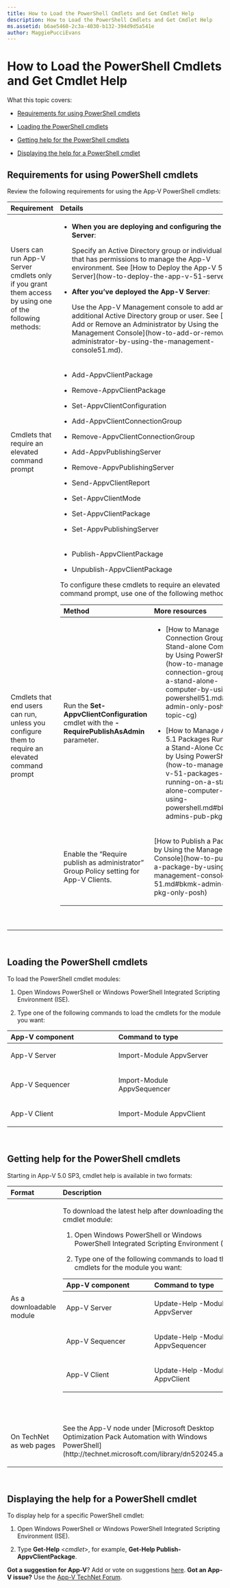 ```yaml
---
title: How to Load the PowerShell Cmdlets and Get Cmdlet Help
description: How to Load the PowerShell Cmdlets and Get Cmdlet Help
ms.assetid: b6ae5460-2c3a-4030-b132-394d9d5a541e
author: MaggiePucciEvans
---
```


# How to Load the PowerShell Cmdlets and Get Cmdlet Help


What this topic covers:

-   [Requirements for using PowerShell cmdlets](#bkmk-reqs-using-posh)

-   [Loading the PowerShell cmdlets](#bkmk-load-cmdlets)

-   [Getting help for the PowerShell cmdlets](#bkmk-get-cmdlet-help)

-   [Displaying the help for a PowerShell cmdlet](#bkmk-display-help-cmdlet)

## <a href="" id="bkmk-reqs-using-posh"></a>Requirements for using PowerShell cmdlets


Review the following requirements for using the App-V PowerShell cmdlets:

<table>
<colgroup>
<col width="50%" />
<col width="50%" />
</colgroup>
<thead>
<tr class="header">
<th align="left">Requirement</th>
<th align="left">Details</th>
</tr>
</thead>
<tbody>
<tr class="odd">
<td align="left"><p>Users can run App-V Server cmdlets only if you grant them access by using one of the following methods:</p></td>
<td align="left"><ul>
<li><p><strong>When you are deploying and configuring the App-V Server</strong>:</p>
<p>Specify an Active Directory group or individual user that has permissions to manage the App-V environment. See [How to Deploy the App-V 5.1 Server](how-to-deploy-the-app-v-51-server.md).</p></li>
<li><p><strong>After you’ve deployed the App-V Server</strong>:</p>
<p>Use the App-V Management console to add an additional Active Directory group or user. See [How to Add or Remove an Administrator by Using the Management Console](how-to-add-or-remove-an-administrator-by-using-the-management-console51.md).</p></li>
</ul></td>
</tr>
<tr class="even">
<td align="left"><p>Cmdlets that require an elevated command prompt</p></td>
<td align="left"><ul>
<li><p>Add-AppvClientPackage</p></li>
<li><p>Remove-AppvClientPackage</p></li>
<li><p>Set-AppvClientConfiguration</p></li>
<li><p>Add-AppvClientConnectionGroup</p></li>
<li><p>Remove-AppvClientConnectionGroup</p></li>
<li><p>Add-AppvPublishingServer</p></li>
<li><p>Remove-AppvPublishingServer</p></li>
<li><p>Send-AppvClientReport</p></li>
<li><p>Set-AppvClientMode</p></li>
<li><p>Set-AppvClientPackage</p></li>
<li><p>Set-AppvPublishingServer</p></li>
</ul></td>
</tr>
<tr class="odd">
<td align="left"><p>Cmdlets that end users can run, unless you configure them to require an elevated command prompt</p></td>
<td align="left"><ul>
<li><p>Publish-AppvClientPackage</p></li>
<li><p>Unpublish-AppvClientPackage</p></li>
</ul>
<p>To configure these cmdlets to require an elevated command prompt, use one of the following methods:</p>
<table>
<colgroup>
<col width="50%" />
<col width="50%" />
</colgroup>
<thead>
<tr class="header">
<th align="left">Method</th>
<th align="left">More resources</th>
</tr>
</thead>
<tbody>
<tr class="odd">
<td align="left"><p>Run the <strong>Set-AppvClientConfiguration</strong> cmdlet with the <strong>-RequirePublishAsAdmin</strong> parameter.</p></td>
<td align="left"><ul>
<li><p>[How to Manage Connection Groups on a Stand-alone Computer by Using PowerShell](how-to-manage-connection-groups-on-a-stand-alone-computer-by-using-powershell51.md#bkmk-admin-only-posh-topic-cg)</p></li>
<li><p>[How to Manage App-V 5.1 Packages Running on a Stand-Alone Computer by Using PowerShell](how-to-manage-app-v-51-packages-running-on-a-stand-alone-computer-by-using-powershell.md#bkmk-admins-pub-pkgs)</p></li>
</ul></td>
</tr>
<tr class="even">
<td align="left"><p>Enable the “Require publish as administrator” Group Policy setting for App-V Clients.</p></td>
<td align="left"><p>[How to Publish a Package by Using the Management Console](how-to-publish-a-package-by-using-the-management-console-51.md#bkmk-admin-pub-pkg-only-posh)</p></td>
</tr>
</tbody>
</table>
<p> </p></td>
</tr>
</tbody>
</table>

 

## <a href="" id="bkmk-load-cmdlets"></a>Loading the PowerShell cmdlets


To load the PowerShell cmdlet modules:

1.  Open Windows PowerShell or Windows PowerShell Integrated Scripting Environment (ISE).

2.  Type one of the following commands to load the cmdlets for the module you want:

<table>
<colgroup>
<col width="50%" />
<col width="50%" />
</colgroup>
<thead>
<tr class="header">
<th align="left">App-V component</th>
<th align="left">Command to type</th>
</tr>
</thead>
<tbody>
<tr class="odd">
<td align="left"><p>App-V Server</p></td>
<td align="left"><p>Import-Module AppvServer</p></td>
</tr>
<tr class="even">
<td align="left"><p>App-V Sequencer</p></td>
<td align="left"><p>Import-Module AppvSequencer</p></td>
</tr>
<tr class="odd">
<td align="left"><p>App-V Client</p></td>
<td align="left"><p>Import-Module AppvClient</p></td>
</tr>
</tbody>
</table>

 

## <a href="" id="bkmk-get-cmdlet-help"></a>Getting help for the PowerShell cmdlets


Starting in App-V 5.0 SP3, cmdlet help is available in two formats:

<table>
<colgroup>
<col width="50%" />
<col width="50%" />
</colgroup>
<thead>
<tr class="header">
<th align="left">Format</th>
<th align="left">Description</th>
</tr>
</thead>
<tbody>
<tr class="odd">
<td align="left"><p>As a downloadable module</p></td>
<td align="left"><p>To download the latest help after downloading the cmdlet module:</p>
<ol>
<li><p>Open Windows PowerShell or Windows PowerShell Integrated Scripting Environment (ISE).</p></li>
<li><p>Type one of the following commands to load the cmdlets for the module you want:</p></li>
</ol>
<table>
<colgroup>
<col width="50%" />
<col width="50%" />
</colgroup>
<thead>
<tr class="header">
<th align="left">App-V component</th>
<th align="left">Command to type</th>
</tr>
</thead>
<tbody>
<tr class="odd">
<td align="left"><p>App-V Server</p></td>
<td align="left"><p>Update-Help -Module AppvServer</p></td>
</tr>
<tr class="even">
<td align="left"><p>App-V Sequencer</p></td>
<td align="left"><p>Update-Help -Module AppvSequencer</p></td>
</tr>
<tr class="odd">
<td align="left"><p>App-V Client</p></td>
<td align="left"><p>Update-Help -Module AppvClient</p></td>
</tr>
</tbody>
</table>
<p> </p></td>
</tr>
<tr class="even">
<td align="left"><p>On TechNet as web pages</p></td>
<td align="left"><p>See the App-V node under [Microsoft Desktop Optimization Pack Automation with Windows PowerShell](http://technet.microsoft.com/library/dn520245.aspx).</p></td>
</tr>
</tbody>
</table>

 

## <a href="" id="bkmk-display-help-cmdlet"></a>Displaying the help for a PowerShell cmdlet


To display help for a specific PowerShell cmdlet:

1.  Open Windows PowerShell or Windows PowerShell Integrated Scripting Environment (ISE).

2.  Type **Get-Help** &lt;*cmdlet*&gt;, for example, **Get-Help Publish-AppvClientPackage**.

**Got a suggestion for App-V**? Add or vote on suggestions [here](http://appv.uservoice.com/forums/280448-microsoft-application-virtualization). **Got an App-V issue?** Use the [App-V TechNet Forum](https://social.technet.microsoft.com/Forums/home?forum=mdopappv).

 

 





